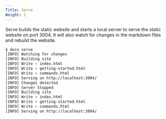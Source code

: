 ```yaml
---
Title: Serve
Weight: 2
---
```


Serve builds the static website and starts a local server to serve the static website on port 3004. It will also watch for changes in the markdown files and rebuild the website.

```sh
$ doco serve
[INFO] Watching for changes
[INFO] Building site
[INFO] Write > index.html
[INFO] Write > getting-started.html
[INFO] Write > commands.html
[INFO] Serving on http://localhost:3004/
[INFO] Changes detected
[INFO] Server Stopped
[INFO] Building site
[INFO] Write > index.html
[INFO] Write > getting-started.html
[INFO] Write > commands.html
[INFO] Serving on http://localhost:3004/

```